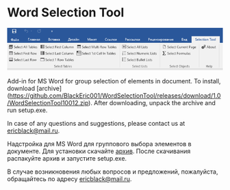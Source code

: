 ﻿# Word Selection Tool
![Screen](images/st_menu.png?raw=true)

Add-in for MS Word for group selection of elements in document.
To install, download [archive] (https://github.com/BlackEric001/WordSelectionTool/releases/download/1.0/WordSelectionTool10012.zip). After downloading, unpack the archive and run setup.exe.



In case of any questions and suggestions, please contact us at ericblack@mail.ru.

Надстройка для MS Word для группового выбора элементов в документе.
Для установки скачайте [архив](https://github.com/BlackEric001/WordSelectionTool/releases/download/1.0/WordSelectionTool10012.zip). После скачивания распакуйте архив и запустите setup.exe.
                
В случае возникновения любых вопросов и предложений, пожалуйста, обращайтесь по адресу ericblack@mail.ru.
